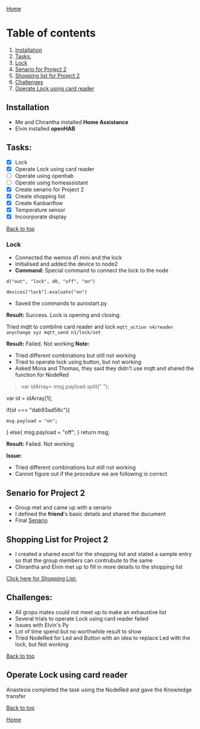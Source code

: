 [Home](https://github.com/AnastasiiaMishchenko/Internationals/blob/master/Rosemary%20Poovattil/Portfolio.md)

# Table of contents

1. [Installation](#Install)
2. [Tasks:](#task)
3. [Lock](#lock)
4. [Senario for Project 2](#senario)
5. [Shopping list for Project 2](#list)
6. [Challenges](#challenge)
7. [Operate Lock using card reader](#lockcard)

 
## Installation <a name="Install"></a>

- Me and Chirantha installed **Home Assistance** 
- Elvin installed **openHAB**

## Tasks: <a name="task"></a>
- [x] Lock
- [x] Operate Lock using card reader
- [ ] Operate using openhab
- [ ] Operate using homeassistant
- [x] Create senario for Project 2
- [x] Create shopping list
- [x] Create Kanbanflow
- [x] Temperature sensor 
- [x] Incoorporate display

<a href="#top">Back to top</a> 

### Lock<a name="lock"></a>
- Connected the wemos d1 mini and the lock
- Initialised and added the device to node2
- **Command:**  Special command to connect the lock to the node
 
 ``` d("out", "lock", d0, "off", "on") ``` 

``` devices["lock"].evaluate("on") ```
- Saved the commands to aurostart.py

**Result:** Success. Lock is opening and closing.


Tried mqtt to combilne card reader and lock
 ```mqtt_action n4/reader anychange xyz mqtt_send n1/lock/set```


**Result:** Failed. Not working
**Note:** 
- Tried different combinations but still not working
- Tried to operate lock using button, but not working
- Asked Mona and Thomas, they said they didn't use mqtt and shared the function for NodeRed

>var idArray= msg.payload.split(" ");

var id = idArray[1];

if(id === "dab93ad58c"){

    msg.payload = "on";
    
}
else{
    msg.payload = "off";
}
return msg;


**Result:** Failed. Not working


**Issue:**
- Tried different combinations but still not working
- Cannot figure out if the procedure we are following is correct


## Senario for Project 2<a name="senario"></a>

- Group met and came up with a senario 
- I defined the __friend__'s basic details and shared the document 
- Final [Senario](https://github.com/AnastasiiaMishchenko/Internationals/blob/master/Rosemary%20Poovattil/Lecture%20Notes/Project2_Senario.md)


## Shopping List for Project 2<a name="list"></a>

- I created a shared excel for the shopping list and stated a sample entry so that the group members can contrubute to the same
- Chirantha and Elvin met up to fill in more details to the shopping list

[Click here for Shopping List:](https://docs.google.com/spreadsheets/d/1SVmDE6H7TyPvkSrJAKrBFFbK5skZS80MD8QROaJ6owY/edit#gid=0)
 
 ## Challenges: <a name="challenge"></a>
 - All gropu mates could not meet up to make an exhaustive list
 - Several trials to operate Lock using card reader failed
 - Issues with Elvin's Py
 - Lot of time spend but no worthwhile result to show
 - Tried NodeRed for Led and Button with an idea to replace Led with the lock, but Not working
 
 <a href="#top">Back to top</a>
 
 ## Operate Lock using card reader<a name="lockcard"></a>
 
 Anastesia completed the task using the NodeRed and gave the Knowledge transfer
 
<a href="#top">Back to top</a>

[Home](https://github.com/AnastasiiaMishchenko/Internationals/blob/master/Rosemary%20Poovattil/Portfolio.md)
